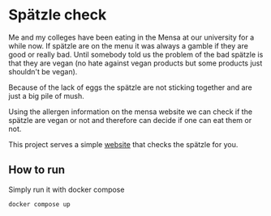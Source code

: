 # Spätzle check

Me and my colleges have been eating in the Mensa at our university for a while now. If spätzle are on the menu it was always a gamble if they are good or really bad. Until somebody told us the problem of the bad spätzle is that they are vegan (no hate against vegan products but some products just shouldn't be vegan). 


Because of the lack of eggs the spätzle are not sticking together and are just a big pile of mush.

Using the allergen information on the mensa website we can check if the spätzle are vegan or not and therefore can decide if one can eat them or not. 

This project serves a simple [website](spaetzle.traberph.de) that checks the spätzle for you.

## How to run
Simply run it with docker compose

```
docker compose up
```
